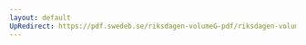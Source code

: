 ```yaml
---
layout: default
UpRedirect: https://pdf.swedeb.se/riksdagen-volumeG-pdf/riksdagen-volumeG-pdf/data/198081/reg_198081__reg_01/reg_198081__reg_01_0181.pdf
---
```

